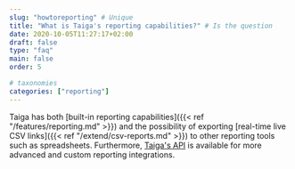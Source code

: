 ```yaml
---
slug: "howtoreporting" # Unique
title: "What is Taiga's reporting capabilities?" # Is the question
date: 2020-10-05T11:27:17+02:00
draft: false
type: "faq"
main: false
order: 5

# taxonomies
categories: ["reporting"]
---
```


Taiga has both [built-in reporting capabilities]({{< ref "/features/reporting.md" >}}) and the possibility of exporting  [real-time live CSV links]({{< ref "/extend/csv-reports.md" >}}) to other reporting tools such as spreadsheets. Furthermore, [Taiga's API](https://docs.taiga.io/api.html) is available for more advanced and custom reporting integrations.

